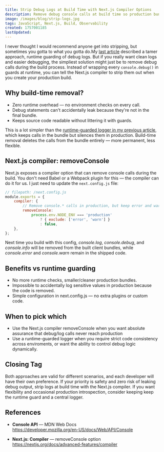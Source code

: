 ```yaml
---
title: Strip Debug Logs at Build Time with Next.js Compiler Options
description: Remove debug console calls at build time so production bundles never ship noisy or sensitive logs. This guide shows a simple Next.js compiler-based approach and contrasts it with a runtime logging guard.
image: /images/blog/strip-logs.jpg
tags: JavaScript, Next.js, Build, Observability
created: 1757001185
lastUpdated:
---
```


I never thought I would recommend anyone get into stripping, but sometimes you gotta to what you gotta do.My [last article](/post/javascript-debugging-utility-to-guard-noisy-production-consoles) described a tamer approach, runtime guarding of debug logs. But if you really want clean logs and easier debugging, the simpliest solution might just be to remove debug calls during the build process. Instead of wrapping every `console.debug()` in guards at runtime, you can tell the Next.js compiler to strip them out when you create your production build.

## Why build-time removal?

- Zero runtime overhead — no environment checks on every call.
- Debug statements can't accidentally leak because they're not in the final bundle.
- Keeps source code readable without littering it with guards.

This is a lot simpler than the [runtime-guarded logger in my previous article](/post/javascript-debugging-utility-to-guard-noisy-production-consoles), which keeps calls in the bundle but silences them in production. Build-time removal deletes the calls from the bundle entirely — more permanent, less flexible.

## Next.js compiler: removeConsole

Next.js exposes a compiler option that can remove console calls during the build. You don't need Babel or a Webpack plugin for this — the compiler can do it for us. I just need to update the `next.config.js` file:

```javascript
// filepath: /next.config.js
module.exports = {
	compiler: {
		// Remove console.* calls in production, but keep error and warn
		removeConsole:
			process.env.NODE_ENV === 'production'
				? { exclude: ['error', 'warn'] }
				: false,
	},
};
```

Next time you build with this config, _console.log_, _console.debug_, and _console.info_ will be removed from the built client bundles, while _console.error_ and _console.warn_ remain in the shipped code.

## Benefits vs runtime guarding

- No more runtime checks, smaller/cleaner production bundles.
- Impossible to accidentally log sensitive values in production because the code is removed.
- Simple configuration in next.config.js — no extra plugins or custom code.

## When to pick which

- Use the Next.js compiler removeConsole when you want absolute assurance that debug/log calls never reach production
- Use a runtime-guarded logger when you require strict code consistency across enviroments, or want the ability to control debug logic dynamically.

## Closing Tag

Both approaches are valid for different scenarios, and each developer will have their own preference. If your priority is safety and zero risk of leaking debug output, strip logs at build time with the Next.js compiler. If you want flexibility and occasional production introspection, consider keeping keep the runtime guard and a central logger.

## References

- **Console API** — MDN Web Docs  
  https://developer.mozilla.org/en-US/docs/Web/API/Console

- **Next.js: Compiler** — removeConsole option
  https://nextjs.org/docs/advanced-features/compiler
